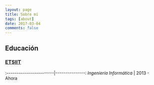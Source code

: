 ```yaml
---
layout: page
title: Sobre mí
tags: [about]
date: 2017-03-04
comments: false
---
```


## Educación

### <a href="http://etsiit.ugr.es" target="_blank">ETSIIT</a>

:------------------------|---------------:
*Ingeniería Informática* | 2013 - Ahora

